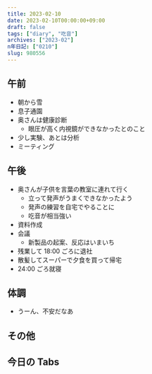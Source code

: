 ```yaml
---
title: 2023-02-10
date: 2023-02-10T00:00:00+09:00
draft: false
tags: ["diary", "吃音"]
archives: ["2023-02"]
n年日記: ["0210"]
slug: 980556
---
```


## 午前

- 朝から雪
- 息子通園
- 奥さんは健康診断
  - 眼圧が高く内視鏡ができなかったとのこと
- 少し実験、あとは分析
- ミーティング

## 午後

- 奥さんが子供を言葉の教室に連れて行く
  - 立って発声がうまくできなかったよう
  - 発声の練習を自宅でやることに
  - 吃音が相当強い
- 資料作成
- 会議
  - 新製品の起案、反応はいまいち
- 残業して 18:00 ごろに退社
- 散髪してスーパーで夕食を買って帰宅
- 24:00 ごろ就寝

## 体調

- うーん、不安だなあ

## その他

## 今日の Tabs
